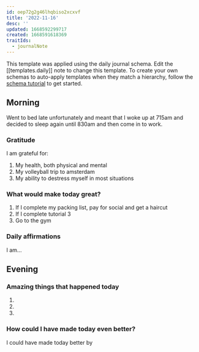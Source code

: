 ```yaml
---
id: oep72g2g46lhqbiso2xcxvf
title: '2022-11-16'
desc: ''
updated: 1668592299717
created: 1668591618369
traitIds:
  - journalNote
---
```

This template was applied using the daily journal schema. Edit the [[templates.daily]] note to change this template.
To create your own schemas to auto-apply templates when they match a hierarchy, follow the [schema tutorial](https://blog.dendron.so/notes/P1DL2uXHpKUCa7hLiFbFA/) to get started.

<!--
Based on the journaling method created by Intelligent Change:
- [Intelligent Change: Our Story](https://www.intelligentchange.com/pages/our-story)
- [The Five Minute Journal](https://www.intelligentchange.com/products/the-five-minute-journal)
-->

## Morning

Went to bed late unfortunately and meant that I woke up at 715am and decided to sleep again until 830am and then come in to work.

### Gratitude

I am grateful for:

1. My health, both physical and mental
2. My volleyball trip to amsterdam
3. My ability to destress myself in most situations

### What would make today great?

1. If I complete my packing list, pay for social and get a haircut
2. If I complete tutorial 3
3. Go to the gym

### Daily affirmations

I am...

## Evening

<!-- Fill out this section before going to sleep, reflecting on your day -->

### Amazing things that happened today

1.
2.
3.

### How could I have made today even better?

I could have made today better by
